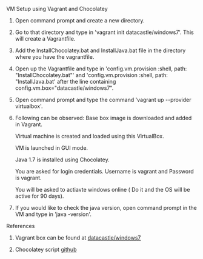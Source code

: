 VM Setup using Vagrant and Chocolatey

1. Open command prompt and create a new directory.

2. Go to that directory and type in 'vagrant init datacastle/windows7'. This will create a Vagrantfile.

4. Add the InstallChocolatey.bat and InstallJava.bat file in the directory where you have the vagrantfile.

5. Open up the Vagrantfile and type in 'config.vm.provision :shell, path: "InstallChocolatey.bat"' and 'config.vm.provision :shell, path: "InstallJava.bat' after the line containing config.vm.box="datacastle/windows7".

6. Open command prompt and type the command 'vagrant up --provider virtualbox'.

7. Following can be observed:
    Base box image is downloaded and added in Vagrant.
    
    Virtual machine is created and loaded using this VirtualBox.
    
    VM is launched in GUI mode.
    
    Java 1.7 is installed using Chocolatey.
  
    You are asked for login credentials. Username is vagrant and Password is vagrant.
    
    You will be asked to actiavte windows online ( Do it and the OS will be active for 90 days).

6. If you would like to check the java version, open command prompt in the VM and type in 'java -version'.

References
  1. Vagrant box can be found at [datacastle/windows7](https://atlas.hashicorp.com/datacastle/boxes/windows7)

  2. Chocolatey script [github](https://github.com/chocolatey/choco/wiki/Installation#command-line)

